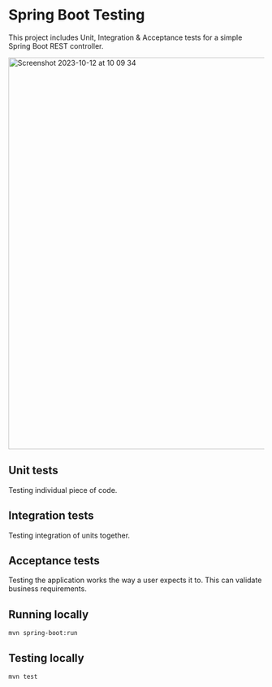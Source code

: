 # Spring Boot Testing

This project includes Unit, Integration & Acceptance tests for a simple Spring Boot REST controller.

<img width="772" alt="Screenshot 2023-10-12 at 10 09 34" src="https://github.com/fatmahaciogluu/spring-test/assets/34101188/f4122f45-3ab2-428d-b722-f4e4d38ad49a">

## Unit tests
Testing individual piece of code.


## Integration tests
Testing integration of units together.

## Acceptance tests
Testing the application works the way a user expects it to. This can validate business requirements.

## Running locally
`mvn spring-boot:run`

## Testing locally
`mvn test`
